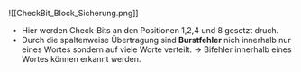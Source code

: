 ![[CheckBit_Block_Sicherung.png]]
- Hier werden Check-Bits an den Positionen 1,2,4 und 8 gesetzt druch.
- Durch die spaltenweise Übertragung sind **Burstfehler** nich innerhalb nur eines Wortes sondern auf viele Worte verteilt. -> Bifehler innerhalb eines Wortes können erkannt werden.
